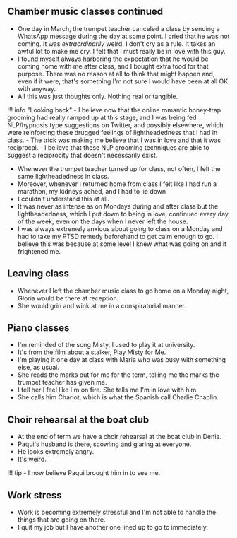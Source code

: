 ## Chamber music classes continued

- One day in March, the trumpet teacher canceled a class by sending a WhatsApp message during the day at some point. I cried that he was not coming. It was *extraordinarily* weird. I don't cry as a rule. It takes an awful lot to make me cry. I felt that I must really be in love with this guy.
- I found myself always harboring the expectation that he would be coming home with me after class, and I bought extra food for that purpose. There was no reason at all to think that might happen and, even if it were, that's something I'm not sure I would have been at all OK with anyway.
- All this was just thoughts only. Nothing real or tangible.

!!! info "Looking back"
    - I believe now that the online romantic honey-trap grooming had really ramped up at this stage, and I was being fed NLP/hypnosis type suggestions on Twitter, and possibly elsewhere, which were reinforcing these drugged feelings of lightheadedness that I had in class.
    - The trick was making me believe that I was in love and that it was reciprocal.
    - I believe that these NLP grooming techniques are able to suggest a reciprocity that doesn't necessarily exist.

- Whenever the trumpet teacher turned up for class, not often, I felt the same lightheadedness in class.
- Moreover, whenever I returned home from class I felt like I had run a marathon, my kidneys ached, and I had to lie down
- I couldn't understand this at all.
- It was never as intense as on Mondays during and after class but the lightheadedness, which I put down to being in love, continued every day of the week, even on the days when I never left the house.
- I was always extremely anxious about going to class on a Monday and had to take my PTSD remedy beforehand to get calm enough to go. I believe this was because at some level I knew what was going on and it frightened me.

## Leaving class

- Whenever I left the chamber music class to go home on a Monday night, Gloria would be there at reception.
- She would grin and wink at me in a conspiratorial manner.

## Piano classes

- I'm reminded of the song Misty, I used to play it at university.
- It's from the film about a stalker, Play Misty for Me.
- I'm playing it one day at class with Maria who was busy with something else, as usual.
- She reads the marks out for me for the term, telling me the marks the trumpet teacher has given me.
- I tell her I feel like I'm on fire. She tells me I'm in love with him.
- She calls him Charlot, which is what the Spanish call Charlie Chaplin.

## Choir rehearsal at the boat club

- At the end of term we have a choir rehearsal at the boat club in Denia.
- Paqui's husband is there, scowling and glaring at everyone.
- He looks extremely angry.
- It's weird.

!!! tip
    - I now believe Paqui brought him in to see me.

## Work stress

- Work is becoming extremely stressful and I'm not able to handle the things that are going on there.
- I quit my job but I have another one lined up to go to immediately.
